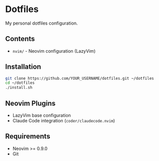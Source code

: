 # Dotfiles

My personal dotfiles configuration.

## Contents

- `nvim/` - Neovim configuration (LazyVim)

## Installation

```bash
git clone https://github.com/YOUR_USERNAME/dotfiles.git ~/dotfiles
cd ~/dotfiles
./install.sh
```

## Neovim Plugins

- LazyVim base configuration
- Claude Code integration (`coder/claudecode.nvim`)

## Requirements

- Neovim >= 0.9.0
- Git